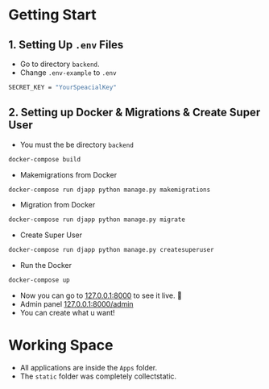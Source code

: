 # Getting Start

## 1. Setting Up `.env` Files
- Go to directory `backend`.
- Change `.env-example` to `.env`
```sh
SECRET_KEY = "YourSpeacialKey"
```

## 2. Setting up Docker & Migrations & Create Super User

- You must the be directory `backend`

```sh
docker-compose build
```

- Makemigrations from Docker

```sh
docker-compose run djapp python manage.py makemigrations
```

- Migration from Docker

```sh
docker-compose run djapp python manage.py migrate
```

- Create Super User

```sh
docker-compose run djapp python manage.py createsuperuser
```

- Run the Docker

```sh
docker-compose up
```

- Now you can go to [127.0.0.1:8000](127.0.0.1:8000) to see it live. 🚀
- Admin panel [127.0.0.1:8000/admin](127.0.0.1:8000/admin)
- You can create what u want!

# Working Space

- All applications are inside the `Apps` folder.
- The `static` folder was completely collectstatic.